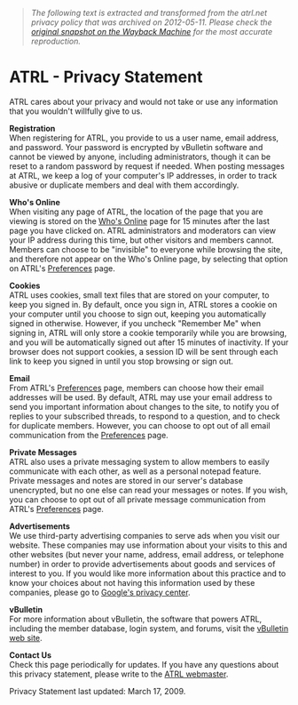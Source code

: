 > *The following text is extracted and transformed from the atrl.net privacy policy that was archived on 2012-05-11. Please check the [original snapshot on the Wayback Machine](https://web.archive.org/web/20120511213331id_/http%3A//atrl.net/forums/privacystatement.php) for the most accurate reproduction.*

# ATRL - Privacy Statement

ATRL cares about your privacy and would not take or use any information that you wouldn't willfully give to us.

**Registration**  
When registering for ATRL, you provide to us a user name, email address, and password. Your password is encrypted by vBulletin software and cannot be viewed by anyone, including administrators, though it can be reset to a random password by request if needed. When posting messages at ATRL, we keep a log of your computer's IP addresses, in order to track abusive or duplicate members and deal with them accordingly.

**Who's Online**  
When visiting any page of ATRL, the location of the page that you are viewing is stored on the [Who's Online](http://atrl.net/forums/online.php) page for 15 minutes after the last page you have clicked on. ATRL administrators and moderators can view your IP address during this time, but other visitors and members cannot. Members can choose to be "invisible" to everyone while browsing the site, and therefore not appear on the Who's Online page, by selecting that option on ATRL's [Preferences](http://atrl.net/forums/profile.php?do=editoptions) page.

**Cookies**  
ATRL uses cookies, small text files that are stored on your computer, to keep you signed in. By default, once you sign in, ATRL stores a cookie on your computer until you choose to sign out, keeping you automatically signed in otherwise. However, if you uncheck "Remember Me" when signing in, ATRL will only store a cookie temporarily while you are browsing, and you will be automatically signed out after 15 minutes of inactivity. If your browser does not support cookies, a session ID will be sent through each link to keep you signed in until you stop browsing or sign out.

**Email**  
From ATRL's [Preferences](http://atrl.net/forums/profile.php?do=editoptions) page, members can choose how their email addresses will be used. By default, ATRL may use your email address to send you important information about changes to the site, to notify you of replies to your subscribed threads, to respond to a question, and to check for duplicate members. However, you can choose to opt out of all email communication from the [Preferences](http://atrl.net/forums/profile.php?do=editoptions) page.

**Private Messages**  
ATRL also uses a private messaging system to allow members to easily communicate with each other, as well as a personal notepad feature. Private messages and notes are stored in our server's database unencrypted, but no one else can read your messages or notes. If you wish, you can choose to opt out of all private message communication from ATRL's [Preferences](http://atrl.net/forums/profile.php?do=editoptions) page.

**Advertisements**  
We use third-party advertising companies to serve ads when you visit our website. These companies may use information about your visits to this and other websites (but never your name, address, email address, or telephone number) in order to provide advertisements about goods and services of interest to you. If you would like more information about this practice and to know your choices about not having this information used by these companies, please go to [Google's privacy center](http://www.google.com/privacy.html).

**vBulletin**  
For more information about vBulletin, the software that powers ATRL, including the member database, login system, and forums, visit the [vBulletin web site](http://www.vbulletin.com/).

**Contact Us**  
Check this page periodically for updates. If you have any questions about this privacy statement, please write to the [ATRL webmaster](http://atrl.net/forums/sendmessage.php).

Privacy Statement last updated: March 17, 2009.
